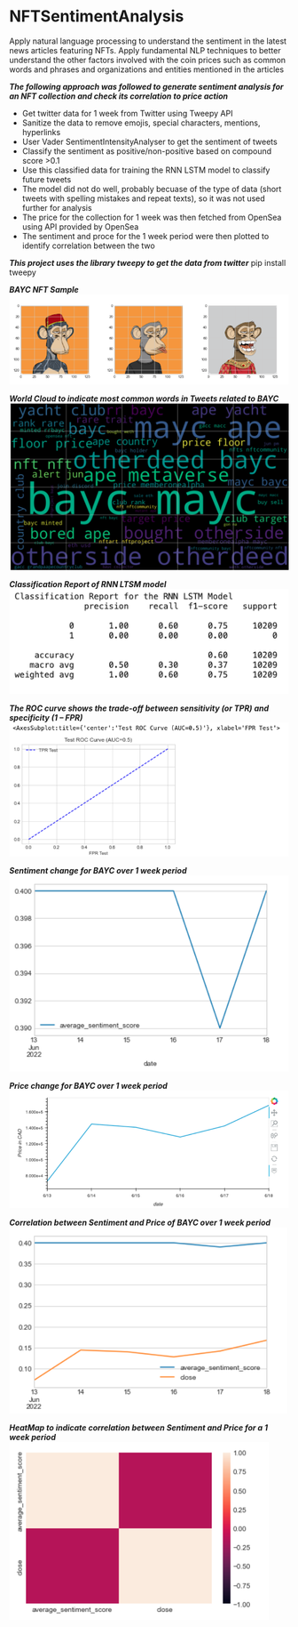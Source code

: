 # NFTSentimentAnalysis
Apply natural language processing to understand the sentiment in the latest news articles featuring NFTs. Apply fundamental NLP techniques to better understand the other factors involved with the coin prices such as common words and phrases and organizations and entities mentioned in the articles

***The following approach was followed to generate sentiment analysis for an NFT collection and check its correlation to price action***
- Get twitter data for 1 week from Twitter using Tweepy API
- Sanitize the data to remove emojis, special characters, mentions, hyperlinks
- User Vader SentimentIntensityAnalyser to get the sentiment of tweets 
- Classify the sentiment as positive/non-positive based on compound score >0.1
- Use this classified data for training the RNN LSTM model to classify future tweets
- The model did not do well, probably becuase of the type of data (short tweets with spelling mistakes and repeat texts), so it was not used further for analysis
- The price for the collection for 1 week was then fetched from OpenSea using API provided by OpenSea
- The sentiment and proce for the 1 week period were then plotted to identify correlation between the two

***This project uses the library tweepy to get the data from twitter***
pip install tweepy


***BAYC NFT Sample***
![BAYC.png](Images/BAYC_pics.png)

***World Cloud to indicate most common words in Tweets related to BAYC***
![WordCloud.png](Images/WordCloud.png)

***Classification Report of RNN LTSM model***
![RNN_LTSM_ClassificationReport.png](Images/RNN_LTSM_ClassificationReport.png)

***The ROC curve shows the trade-off between sensitivity (or TPR) and specificity (1 – FPR)***
![ROC_Curve.png](Images/ROC_Curve.png)

***Sentiment change for BAYC over 1 week period***
![BAYC_Sentiment_change.png](Images/BAYC_Sentiment_change.png)


***Price change for BAYC over 1 week period***
![BAYC_price_change.png](Images/BAYC_price_change.png)

***Correlation between Sentiment and Price of BAYC over 1 week period***
![Correlation_Price_Sentiment.png](Images/Correlation_Price_Sentiment.png)

***HeatMap to indicate correlation between Sentiment and Price for a 1 week period***
![HeatMap.png](Images/HeatMap.png)

